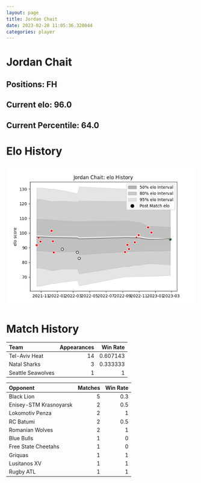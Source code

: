 ```yaml
---  
layout: page  
title: Jordan Chait  
date: 2023-02-28 11:05:36.320044  
categories: player  
---
```

# Jordan Chait

## Positions: FH

## Current elo: 96.0

## Current Percentile: 64.0

# Elo History


![elo history](history_JordanChait.png)
# Match History


| Team              |   Appearances |   Win Rate |
|:------------------|--------------:|-----------:|
| Tel-Aviv Heat     |            14 |   0.607143 |
| Natal Sharks      |             3 |   0.333333 |
| Seattle Seawolves |             1 |   1        |

| Opponent               |   Matches |   Win Rate |
|:-----------------------|----------:|-----------:|
| Black Lion             |         5 |        0.3 |
| Enisey-STM Krasnoyarsk |         2 |        0.5 |
| Lokomotiv Penza        |         2 |        1   |
| RC Batumi              |         2 |        0.5 |
| Romanian Wolves        |         2 |        1   |
| Blue Bulls             |         1 |        0   |
| Free State Cheetahs    |         1 |        0   |
| Griquas                |         1 |        1   |
| Lusitanos XV           |         1 |        1   |
| Rugby ATL              |         1 |        1   |